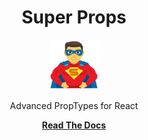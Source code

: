 <div align="center">
<h1>Super Props</h1>

<a href="https://www.emojione.com/emoji/1f9b8-2642">
  <img
    height="80"
    width="80"
    alt="man superhero"
    src="https://raw.githubusercontent.com/travelperk/super-props/master/website/static/img/logo.png" />
</a>

<p>Advanced PropTypes for React</p>

[**Read The Docs**](https://travelperk.github.io/super-props)

</div>
